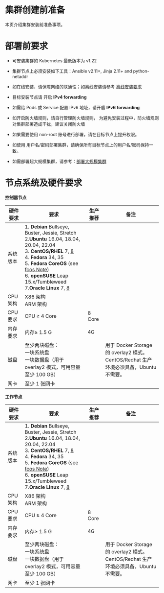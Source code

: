 # 集群创建前准备

本页介绍集群安装前准备事项。

# 部署前要求

- 可安装集群的 Kubernetes 最低版本为 v1.22

- 集群节点上必须安装如下工具：Ansible v2.11+, Jinja 2.11+ and python-netaddr 

- 如在线安装，请保障网络的联通性；如离线安装请参考 [离线安装要求]()

- 目标安装节点请 开启 **IPv4 forwarding**

- 如需给 Pods 或 Service 配置 IPv6 地址，请开启 **IPv6 forwarding**

- 如开启防火墙规则，请自行管理防火墙规则， 为避免安装过程中，防火墙规则对集群部署造成干扰，建议关闭防火墙

- 如果需要使用 non-root 账号进行部署，请在目标节点上提升权限。

- 如使用 用户名/密码部署集群，请确保所有目标节点上的用户名/密码保持一致。

- 如需部署超大规模集群，请参考：[部署大规模集群](https://kubernetes.io/docs/setup/cluster-large/#size-of-master-and-master-components) 

  

# 节点系统及硬件要求

**控制器节点**

| 硬件要求       | 要求                                                         | 生产推荐 | 备注                                                         |
| -------------- | ------------------------------------------------------------ | -------- | -----------------------------------------------------|
| 系统版本       | 1. **Debian** Bullseye, Buster, Jessie, Stretch <br />2.**Ubuntu** 16.04, 18.04, 20.04, 22.04 <br />3. **CentOS/RHEL** 7, [8](https://github.com/kubernetes-sigs/kubespray/blob/master/docs/centos.md#centos-8)<br />4. **Fedora** 34, 35<br />5. **Fedora CoreOS** (see [fcos Note](https://github.com/kubernetes-sigs/kubespray/blob/master/docs/fcos.md)) <br />6. **openSUSE** Leap 15.x/Tumbleweed <br />7.**Oracle Linux** 7, [8](https://github.com/kubernetes-sigs/kubespray/blob/master/docs/centos.md#centos-8) <br /> |          |                                                              |
| CPU 架构       | X86 架构<br/>ARM 架构                                        |          |                                                              |
| CPU 要求       | CPU ≥ 4 Core                                                 | 8 Core   |                                                              |
| 内存要求<br /> | 内存≥ 1.5 G                                                  | 4G       |                                                              |
| 磁盘           | 至少两块磁盘：<br />一块系统盘<br />一块数据盘（用于 overlay2 模式，可用容量至少 100 GB） |          | 用于 Docker Storage 的 overlay2 模式。<br />CentOS/Redhat 生产环境必须具备，Ubuntu 不需要。 |
| 网卡           | 至少 1 张网卡                                                |          |                                                              |               |

**工作节点**

| 硬件要求       | 要求                                                         | 生产推荐 | 备注                                                         |
| -------------- | ------------------------------------------------------------ | -------- | ------------------------------------------------------------ |
| 系统版本       | 1. **Debian** Bullseye, Buster, Jessie, Stretch <br />2.**Ubuntu** 16.04, 18.04, 20.04, 22.04 <br />3. **CentOS/RHEL** 7, [8](https://github.com/kubernetes-sigs/kubespray/blob/master/docs/centos.md#centos-8)<br />4. **Fedora** 34, 35<br />5. **Fedora CoreOS** (see [fcos Note](https://github.com/kubernetes-sigs/kubespray/blob/master/docs/fcos.md)) <br />6. **openSUSE** Leap 15.x/Tumbleweed <br />7.**Oracle Linux** 7, [8](https://github.com/kubernetes-sigs/kubespray/blob/master/docs/centos.md#centos-8) <br /> |          |                                                              |
| CPU 架构       | X86 架构<br/>ARM 架构                                        |          |                                                              |
| CPU 要求       | CPU ≥ 4 Core                                                 | 8 Core   |                                                              |
| 内存要求<br /> | 内存≥ 1.5 G                                                  | 4G       |                                                              |
| 磁盘           | 至少两块磁盘：<br />一块系统盘<br />一块数据盘（用于 overlay2 模式，可用容量至少 100 GB） |          | 用于 Docker Storage 的 overlay2 模式。<br />CentOS/Redhat 生产环境必须具备，Ubuntu 不需要。 |
| 网卡           | 至少 1 张网卡                                                |          |                                                              |              |


